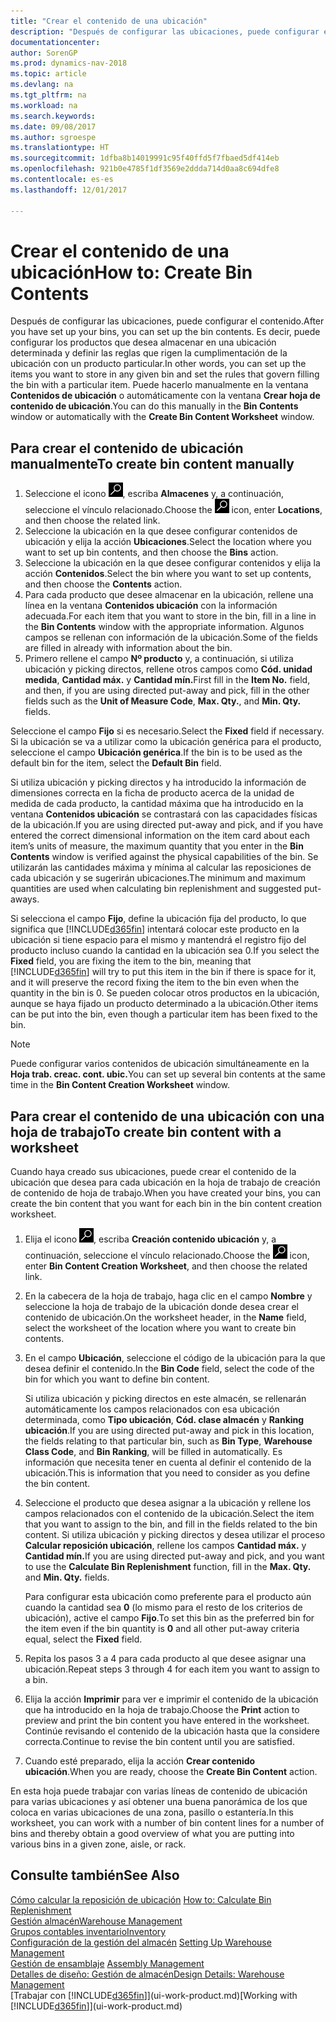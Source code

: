 ```yaml
---
title: "Crear el contenido de una ubicación"
description: "Después de configurar las ubicaciones, puede configurar el contenido. Es decir, puede configurar los productos que desea almacenar en una ubicación determinada y definir las reglas que rigen la cumplimentación de la ubicación con un producto particular."
documentationcenter: 
author: SorenGP
ms.prod: dynamics-nav-2018
ms.topic: article
ms.devlang: na
ms.tgt_pltfrm: na
ms.workload: na
ms.search.keywords: 
ms.date: 09/08/2017
ms.author: sgroespe
ms.translationtype: HT
ms.sourcegitcommit: 1dfba8b14019991c95f40ffd5f7fbaed5df414eb
ms.openlocfilehash: 921b0e4785f1df3569e2ddda714d0aa8c694dfe8
ms.contentlocale: es-es
ms.lasthandoff: 12/01/2017

---
```

# <a name="how-to-create-bin-contents"></a><span data-ttu-id="8b82b-104">Crear el contenido de una ubicación</span><span class="sxs-lookup"><span data-stu-id="8b82b-104">How to: Create Bin Contents</span></span>
<span data-ttu-id="8b82b-105">Después de configurar las ubicaciones, puede configurar el contenido.</span><span class="sxs-lookup"><span data-stu-id="8b82b-105">After you have set up your bins, you can set up the bin contents.</span></span> <span data-ttu-id="8b82b-106">Es decir, puede configurar los productos que desea almacenar en una ubicación determinada y definir las reglas que rigen la cumplimentación de la ubicación con un producto particular.</span><span class="sxs-lookup"><span data-stu-id="8b82b-106">In other words, you can set up the items you want to store in any given bin and set the rules that govern filling the bin with a particular item.</span></span> <span data-ttu-id="8b82b-107">Puede hacerlo manualmente en la ventana **Contenidos de ubicación** o automáticamente con la ventana **Crear hoja de contenido de ubicación**.</span><span class="sxs-lookup"><span data-stu-id="8b82b-107">You can do this manually in the **Bin Contents** window or automatically with the **Create Bin Content Worksheet** window.</span></span>

## <a name="to-create-bin-content-manually"></a><span data-ttu-id="8b82b-108">Para crear el contenido de ubicación manualmente</span><span class="sxs-lookup"><span data-stu-id="8b82b-108">To create bin content manually</span></span>  
1.  <span data-ttu-id="8b82b-109">Seleccione el icono ![Buscar página o informe](media/ui-search/search_small.png "icono Buscar página o informe"), escriba **Almacenes** y, a continuación, seleccione el vínculo relacionado.</span><span class="sxs-lookup"><span data-stu-id="8b82b-109">Choose the ![Search for Page or Report](media/ui-search/search_small.png "Search for Page or Report icon") icon, enter **Locations**, and then choose the related link.</span></span>  
2.  <span data-ttu-id="8b82b-110">Seleccione la ubicación en la que desee configurar contenidos de ubicación y elija la acción **Ubicaciones**.</span><span class="sxs-lookup"><span data-stu-id="8b82b-110">Select the location where you want to set up bin contents,  and then choose the **Bins** action.</span></span>  
3.  <span data-ttu-id="8b82b-111">Seleccione la ubicación en la que desee configurar contenidos y elija la acción **Contenidos**.</span><span class="sxs-lookup"><span data-stu-id="8b82b-111">Select the bin where you want to set up contents, and then choose the **Contents** action.</span></span>  
4.  <span data-ttu-id="8b82b-112">Para cada producto que desee almacenar en la ubicación, rellene una línea en la ventana **Contenidos ubicación** con la información adecuada.</span><span class="sxs-lookup"><span data-stu-id="8b82b-112">For each item that you want to store in the bin, fill in a line in the **Bin Contents** window with the appropriate information.</span></span> <span data-ttu-id="8b82b-113">Algunos campos se rellenan con información de la ubicación.</span><span class="sxs-lookup"><span data-stu-id="8b82b-113">Some of the fields are filled in already with information about the bin.</span></span>  
5.  <span data-ttu-id="8b82b-114">Primero rellene el campo **Nº producto** y, a continuación, si utiliza ubicación y picking directos, rellene otros campos como **Cód. unidad medida**, **Cantidad máx.** y **Cantidad mín.**</span><span class="sxs-lookup"><span data-stu-id="8b82b-114">First fill in the **Item No.** field, and then, if you are using directed put-away and pick, fill in the other fields such as the **Unit of Measure Code**, **Max. Qty.**, and **Min. Qty.** fields.</span></span>  

<span data-ttu-id="8b82b-115">Seleccione el campo **Fijo** si es necesario.</span><span class="sxs-lookup"><span data-stu-id="8b82b-115">Select the **Fixed** field if necessary.</span></span> <span data-ttu-id="8b82b-116">Si la ubicación se va a utilizar como la ubicación genérica para el producto, seleccione el campo **Ubicación genérica**.</span><span class="sxs-lookup"><span data-stu-id="8b82b-116">If the bin is to be used as the default bin for the item, select the **Default Bin** field.</span></span>  

<span data-ttu-id="8b82b-117">Si utiliza ubicación y picking directos y ha introducido la información de dimensiones correcta en la ficha de producto acerca de la unidad de medida de cada producto, la cantidad máxima que ha introducido en la ventana **Contenidos ubicación** se contrastará con las capacidades físicas de la ubicación.</span><span class="sxs-lookup"><span data-stu-id="8b82b-117">If you are using directed put-away and pick, and if you have entered the correct dimensional information on the item card about each item’s units of measure, the maximum quantity that you enter in the **Bin Contents** window is verified against the physical capabilities of the bin.</span></span> <span data-ttu-id="8b82b-118">Se utilizarán las cantidades máxima y mínima al calcular las reposiciones de cada ubicación y se sugerirán ubicaciones.</span><span class="sxs-lookup"><span data-stu-id="8b82b-118">The minimum and maximum quantities are used when calculating bin replenishment and suggested put-aways.</span></span>  

<span data-ttu-id="8b82b-119">Si selecciona el campo **Fijo**, define la ubicación fija del producto, lo que significa que [!INCLUDE[d365fin](includes/d365fin_md.md)] intentará colocar este producto en la ubicación si tiene espacio para el mismo y mantendrá el registro fijo del producto incluso cuando la cantidad en la ubicación sea 0.</span><span class="sxs-lookup"><span data-stu-id="8b82b-119">If you select the **Fixed** field, you are fixing the item to the bin, meaning that [!INCLUDE[d365fin](includes/d365fin_md.md)] will try to put this item in the bin if there is space for it, and it will preserve the record fixing the item to the bin even when the quantity in the bin is 0.</span></span> <span data-ttu-id="8b82b-120">Se pueden colocar otros productos en la ubicación, aunque se haya fijado un producto determinado a la ubicación.</span><span class="sxs-lookup"><span data-stu-id="8b82b-120">Other items can be put into the bin, even though a particular item has been fixed to the bin.</span></span>  

> [!NOTE]  
>  <span data-ttu-id="8b82b-121">Puede configurar varios contenidos de ubicación simultáneamente en la **Hoja trab. creac. cont. ubic.**</span><span class="sxs-lookup"><span data-stu-id="8b82b-121">You can set up several bin contents at the same time in the **Bin Content Creation Worksheet** window.</span></span>  

## <a name="to-create-bin-content-with-a-worksheet"></a><span data-ttu-id="8b82b-122">Para crear el contenido de una ubicación con una hoja de trabajo</span><span class="sxs-lookup"><span data-stu-id="8b82b-122">To create bin content with a worksheet</span></span>  
<span data-ttu-id="8b82b-123">Cuando haya creado sus ubicaciones, puede crear el contenido de la ubicación que desea para cada ubicación en la hoja de trabajo de creación de contenido de hoja de trabajo.</span><span class="sxs-lookup"><span data-stu-id="8b82b-123">When you have created your bins, you can create the bin content that you want for each bin in the bin content creation worksheet.</span></span>

1.  <span data-ttu-id="8b82b-124">Elija el icono ![Buscar página o informe](media/ui-search/search_small.png "icono Buscar página o informe"), escriba **Creación contenido ubicación** y, a continuación, seleccione el vínculo relacionado.</span><span class="sxs-lookup"><span data-stu-id="8b82b-124">Choose the ![Search for Page or Report](media/ui-search/search_small.png "Search for Page or Report icon") icon, enter **Bin Content Creation Worksheet**, and then choose the related link.</span></span>  
2.  <span data-ttu-id="8b82b-125">En la cabecera de la hoja de trabajo, haga clic en el campo **Nombre** y seleccione la hoja de trabajo de la ubicación donde desea crear el contenido de ubicación.</span><span class="sxs-lookup"><span data-stu-id="8b82b-125">On the worksheet header, in the **Name** field, select the worksheet of the location where you want to create bin contents.</span></span>  
3.  <span data-ttu-id="8b82b-126">En el campo **Ubicación**, seleccione el código de la ubicación para la que desea definir el contenido.</span><span class="sxs-lookup"><span data-stu-id="8b82b-126">In the **Bin Code** field, select the code of the bin for which you want to define bin content.</span></span>   

    <span data-ttu-id="8b82b-127">Si utiliza ubicación y picking directos en este almacén, se rellenarán automáticamente los campos relacionados con esa ubicación determinada, como **Tipo ubicación**, **Cód. clase almacén** y **Ranking ubicación**.</span><span class="sxs-lookup"><span data-stu-id="8b82b-127">If you are using directed put-away and pick in this location, the fields relating to that particular bin, such as **Bin Type**, **Warehouse Class Code**, and **Bin Ranking**, will be filled in automatically.</span></span> <span data-ttu-id="8b82b-128">Es información que necesita tener en cuenta al definir el contenido de la ubicación.</span><span class="sxs-lookup"><span data-stu-id="8b82b-128">This is information that you need to consider as you define the bin content.</span></span>  
4.  <span data-ttu-id="8b82b-129">Seleccione el producto que desea asignar a la ubicación y rellene los campos relacionados con el contenido de la ubicación.</span><span class="sxs-lookup"><span data-stu-id="8b82b-129">Select the item that you want to assign to the bin, and fill in the fields related to the bin content.</span></span> <span data-ttu-id="8b82b-130">Si utiliza ubicación y picking directos y desea utilizar el proceso **Calcular reposición ubicación**, rellene los campos **Cantidad máx.** y **Cantidad mín.**</span><span class="sxs-lookup"><span data-stu-id="8b82b-130">If you are using directed put-away and pick, and you want to use the **Calculate Bin Replenishment** function, fill in the **Max. Qty.** and **Min. Qty.** fields.</span></span>  

    <span data-ttu-id="8b82b-131">Para configurar esta ubicación como preferente para el producto aún cuando la cantidad sea **0** (lo mismo para el resto de los criterios de ubicación), active el campo **Fijo**.</span><span class="sxs-lookup"><span data-stu-id="8b82b-131">To set this bin as the preferred bin for the item even if the bin quantity is **0** and all other put-away criteria equal, select the **Fixed** field.</span></span>  
5.  <span data-ttu-id="8b82b-132">Repita los pasos 3 a 4 para cada producto al que desee asignar una ubicación.</span><span class="sxs-lookup"><span data-stu-id="8b82b-132">Repeat steps 3 through 4 for each item you want to assign to a bin.</span></span>  
6.  <span data-ttu-id="8b82b-133">Elija la acción **Imprimir** para ver e imprimir el contenido de la ubicación que ha introducido en la hoja de trabajo.</span><span class="sxs-lookup"><span data-stu-id="8b82b-133">Choose the **Print** action to preview and print the bin content you have entered in the worksheet.</span></span> <span data-ttu-id="8b82b-134">Continúe revisando el contenido de la ubicación hasta que la considere correcta.</span><span class="sxs-lookup"><span data-stu-id="8b82b-134">Continue to revise the bin content until you are satisfied.</span></span>  
7.  <span data-ttu-id="8b82b-135">Cuando esté preparado, elija la acción **Crear contenido ubicación**.</span><span class="sxs-lookup"><span data-stu-id="8b82b-135">When you are ready, choose the **Create Bin Content** action.</span></span>  

<span data-ttu-id="8b82b-136">En esta hoja puede trabajar con varias líneas de contenido de ubicación para varias ubicaciones y así obtener una buena panorámica de los que coloca en varias ubicaciones de una zona, pasillo o estantería.</span><span class="sxs-lookup"><span data-stu-id="8b82b-136">In this worksheet, you can work with a number of bin content lines for a number of bins and thereby obtain a good overview of what you are putting into various bins in a given zone, aisle, or rack.</span></span>  

## <a name="see-also"></a><span data-ttu-id="8b82b-137">Consulte también</span><span class="sxs-lookup"><span data-stu-id="8b82b-137">See Also</span></span>
<span data-ttu-id="8b82b-138">[Cómo calcular la reposición de ubicación](warehouse-how-to-calculate-bin-replenishment.md)  </span><span class="sxs-lookup"><span data-stu-id="8b82b-138">[How to: Calculate Bin Replenishment](warehouse-how-to-calculate-bin-replenishment.md)  </span></span>  
[<span data-ttu-id="8b82b-139">Gestión almacén</span><span class="sxs-lookup"><span data-stu-id="8b82b-139">Warehouse Management</span></span>](warehouse-manage-warehouse.md)  
[<span data-ttu-id="8b82b-140">Grupos contables inventario</span><span class="sxs-lookup"><span data-stu-id="8b82b-140">Inventory</span></span>](inventory-manage-inventory.md)  
<span data-ttu-id="8b82b-141">[Configuración de la gestión del almacén](warehouse-setup-warehouse.md)   </span><span class="sxs-lookup"><span data-stu-id="8b82b-141">[Setting Up Warehouse Management](warehouse-setup-warehouse.md)   </span></span>  
<span data-ttu-id="8b82b-142">[Gestión de ensamblaje](assembly-assemble-items.md)  </span><span class="sxs-lookup"><span data-stu-id="8b82b-142">[Assembly Management](assembly-assemble-items.md)  </span></span>  
[<span data-ttu-id="8b82b-143">Detalles de diseño: Gestión de almacén</span><span class="sxs-lookup"><span data-stu-id="8b82b-143">Design Details: Warehouse Management</span></span>](design-details-warehouse-management.md)  
<span data-ttu-id="8b82b-144">[Trabajar con [!INCLUDE[d365fin](includes/d365fin_md.md)]](ui-work-product.md)</span><span class="sxs-lookup"><span data-stu-id="8b82b-144">[Working with [!INCLUDE[d365fin](includes/d365fin_md.md)]](ui-work-product.md)</span></span>

